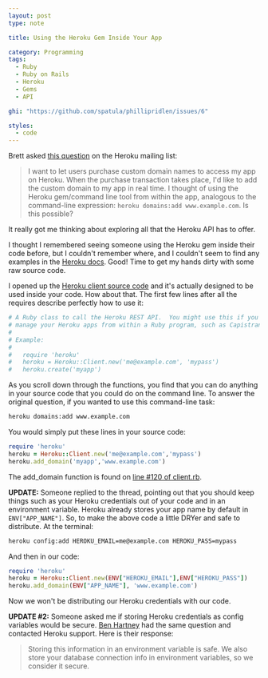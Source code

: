 ```yaml
---
layout: post
type: note

title: Using the Heroku Gem Inside Your App

category: Programming
tags:
  - Ruby
  - Ruby on Rails
  - Heroku
  - Gems
  - API

ghi: "https://github.com/spatula/phillipridlen/issues/6"

styles:
  - code
---
```

Brett asked [this question][q] on the Heroku mailing list:

  [q]: http://groups.google.com/group/heroku/t/1b012e631dd80e64

  > I want to let users purchase custom domain names to access my app on
  Heroku. When the purchase transaction takes place, I'd like to add the
  custom domain to my app in real time. I thought of using the Heroku
  gem/command line tool from within the app, analogous to the
  command-line expression: `heroku domains:add www.example.com`. Is this
  possible?

It really got me thinking about exploring all that the Heroku API has to
offer.

I thought I remembered seeing someone using the Heroku gem inside their
code before, but I couldn't remember where, and I couldn't seem to find
any examples in the [Heroku docs][docs]. Good! Time to get my hands
dirty with some raw source code.

  [docs]: http://docs.heroku.com

I opened up the [Heroku client source code][client.rb] and it's actually
designed to be used inside your code. How about that. The first few
lines after all the requires describe perfectly how to use it:

~~~ ruby
# A Ruby class to call the Heroku REST API.  You might use this if you want to
# manage your Heroku apps from within a Ruby program, such as Capistrano.
#
# Example:
#
#   require 'heroku'
#   heroku = Heroku::Client.new('me@example.com', 'mypass')
#   heroku.create('myapp')
~~~

 [client.rb]: http://github.com/heroku/heroku/blob/master/lib/heroku/client.rb

As you scroll down through the functions, you find that you can do anything in
your source code that you could do on the command line. To answer the original
question, if you wanted to use this command-line task:

~~~ sh
heroku domains:add www.example.com
~~~

You would simply put these lines in your source code:

~~~ ruby
require 'heroku'
heroku = Heroku::Client.new('me@example.com','mypass')
heroku.add_domain('myapp','www.example.com')
~~~

The add_domain function is found on [line #120 of client.rb][add_domain].

  [add_domain]: http://github.com/heroku/heroku/blob/master/lib/heroku/client.rb#L120

**UPDATE:** Someone replied to the thread, pointing out that you should
keep things such as your Heroku credentials out of your code and in an
environment variable. Heroku already stores your app name by default in
`ENV["APP_NAME"]`. So, to make the above code a little DRYer and safe to
distribute. At the terminal:

~~~ sh
heroku config:add HEROKU_EMAIL=me@example.com HEROKU_PASS=mypass
~~~

And then in our code:

~~~ ruby
require 'heroku'
heroku = Heroku::Client.new(ENV["HEROKU_EMAIL"],ENV["HEROKU_PASS"])
heroku.add_domain(ENV["APP_NAME"], 'www.example.com')
~~~

Now we won't be distributing our Heroku credentials with our code.

**UPDATE #2:** Someone asked me if storing Heroku credentials as config
variables would be secure. <a href="http://twitter.com/benhartney">Ben
Hartney</a> had the same question and contacted Heroku support. Here is
their response:

  > Storing this information in an environment variable is safe. We also
  store your database connection info in environment variables, so we
  consider it secure.
